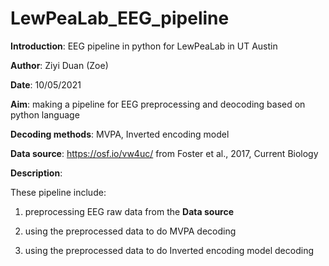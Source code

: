 # LewPeaLab_EEG_pipeline
**Introduction**: EEG pipeline in python for LewPeaLab in UT Austin

**Author**: Ziyi Duan (Zoe)

**Date**: 10/05/2021

**Aim**: making a pipeline for EEG preprocessing and deocoding based on python language

**Decoding methods**: MVPA, Inverted encoding model

**Data source**: https://osf.io/vw4uc/  from Foster et al., 2017, Current Biology

**Description**: 

These pipeline include:

   1) preprocessing EEG raw data from the **Data source**

   2) using the preprocessed data to do MVPA decoding

   3) using the preprocessed data to do Inverted encoding model decoding
